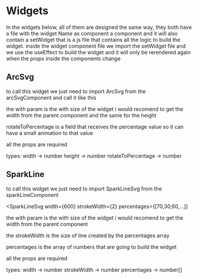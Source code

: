 # Widgets

In the widgets below, all of them are designed the same way, they both have a file with the widget Name as component a component and it will also contain a setWidget that is a js file that contains all the logic to build the widget. inside the widget component file we import the setWidget file and we use the useEffect to build the widget and it will only be rerendered again when the props inside the components change 

## ArcSvg

to call this widget we just need to import ArcSvg from the arcSvgComponent and call it like this

<ArcSvg width={300} height={300} rotateToPercentage={86} /> 

the with param is the with size of the widget i would recomend to get the width from the parent component and the same for the height 

rotateToPercentage is a field that receives the percentage value so it can have a small animation to that value 

all the props are required

types: 
        width -> number
        height -> number
        rotateToPercentage -> number


## SparkLine

to call this widget we just need to import SparkLineSvg from the sparkLineComponent 

<SparkLineSvg width={600} strokeWidth={2} percentages={[70,30,60,...]}


the with param is the with size of the widget i would recomend to get the width from the parent component 

the strokeWidth is the size of line created by the percentages array 

percentages is the array of numbers that are going to build the widget 

all the props are required

types: 
        width -> number
        strokeWidth -> number
        percentages -> number[]


